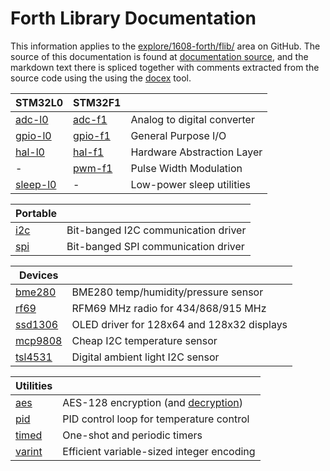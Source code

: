 # Forth Library Documentation

This information applies to the
[explore/1608-forth/flib/](https://github.com/jeelabs/embello/tree/master/explore/1608-forth/flib)
area on GitHub.
The source of this documentation is found at
[documentation source](https://github.com/jeelabs/embello/tree/master/docs/flib/),
and the markdown text there is spliced together with comments extracted from the source
code using the 
using the [docex](https://github.com/jeelabs/embello/tree/master/tools/docex/) tool.

| STM32L0 | STM32F1 | |
| --- | --- | --- |
| [adc-l0](adc-l0.md) | [adc-f1](adc-f1.md) | Analog to digital converter |
| [gpio-l0](gpio-l0.md) | [gpio-f1](gpio-f1.md) | General Purpose I/O |
| [hal-l0](hal-l0.md) | [hal-f1](hal-f1.md) | Hardware Abstraction Layer |
| - | [pwm-f1](pwm-f1.md) | Pulse Width Modulation |
| [sleep-l0](sleep-l0.md) | - | Low-power sleep utilities |

| Portable | |
| --- | --- |
| [i2c](i2c.md) | Bit-banged I2C communication driver |
| [spi](spi.md) | Bit-banged SPI communication driver |

| Devices | |
| --- | --- |
| [bme280](bme280.md) | BME280 temp/humidity/pressure sensor |
| [rf69](rf69.md) | RFM69 MHz radio for 434/868/915 MHz |
| [ssd1306](ssd1306.md) | OLED driver for 128x64 and 128x32 displays |
| [mcp9808](mcp9808.md) | Cheap I2C temperature sensor |
| [tsl4531](tsl4531.md) | Digital ambient light I2C sensor |

| Utilities | |
| --- | --- |
| [aes](aes.md) | AES-128 encryption (and [decryption](aes-inv.md)) |
| [pid](pid.md) | PID control loop for temperature control |
| [timed](timed.md) | One-shot and periodic timers |
| [varint](varint.md) | Efficient variable-sized integer encoding |
